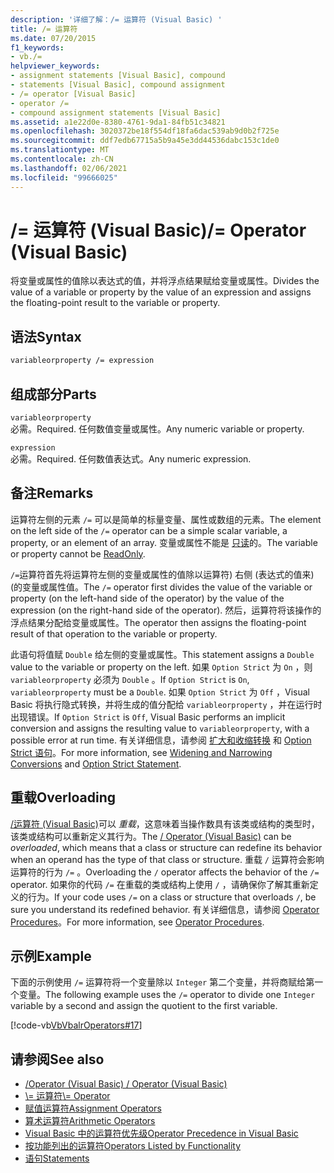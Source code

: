 ```yaml
---
description: '详细了解：/= 运算符 (Visual Basic) '
title: /= 运算符
ms.date: 07/20/2015
f1_keywords:
- vb./=
helpviewer_keywords:
- assignment statements [Visual Basic], compound
- statements [Visual Basic], compound assignment
- /= operator [Visual Basic]
- operator /=
- compound assignment statements [Visual Basic]
ms.assetid: a1e22d0e-8380-4761-9da1-84fb51c34821
ms.openlocfilehash: 3020372be18f554df18fa6dac539ab9d0b2f725e
ms.sourcegitcommit: ddf7edb67715a5b9a45e3dd44536dabc153c1de0
ms.translationtype: MT
ms.contentlocale: zh-CN
ms.lasthandoff: 02/06/2021
ms.locfileid: "99666025"
---
```

# <a name="-operator-visual-basic"></a><span data-ttu-id="85ed2-103">/= 运算符 (Visual Basic)</span><span class="sxs-lookup"><span data-stu-id="85ed2-103">/= Operator (Visual Basic)</span></span>

<span data-ttu-id="85ed2-104">将变量或属性的值除以表达式的值，并将浮点结果赋给变量或属性。</span><span class="sxs-lookup"><span data-stu-id="85ed2-104">Divides the value of a variable or property by the value of an expression and assigns the floating-point result to the variable or property.</span></span>  
  
## <a name="syntax"></a><span data-ttu-id="85ed2-105">语法</span><span class="sxs-lookup"><span data-stu-id="85ed2-105">Syntax</span></span>  
  
```vb  
variableorproperty /= expression  
```  
  
## <a name="parts"></a><span data-ttu-id="85ed2-106">组成部分</span><span class="sxs-lookup"><span data-stu-id="85ed2-106">Parts</span></span>  

 `variableorproperty`  
 <span data-ttu-id="85ed2-107">必需。</span><span class="sxs-lookup"><span data-stu-id="85ed2-107">Required.</span></span> <span data-ttu-id="85ed2-108">任何数值变量或属性。</span><span class="sxs-lookup"><span data-stu-id="85ed2-108">Any numeric variable or property.</span></span>  
  
 `expression`  
 <span data-ttu-id="85ed2-109">必需。</span><span class="sxs-lookup"><span data-stu-id="85ed2-109">Required.</span></span> <span data-ttu-id="85ed2-110">任何数值表达式。</span><span class="sxs-lookup"><span data-stu-id="85ed2-110">Any numeric expression.</span></span>  
  
## <a name="remarks"></a><span data-ttu-id="85ed2-111">备注</span><span class="sxs-lookup"><span data-stu-id="85ed2-111">Remarks</span></span>  

 <span data-ttu-id="85ed2-112">运算符左侧的元素 `/=` 可以是简单的标量变量、属性或数组的元素。</span><span class="sxs-lookup"><span data-stu-id="85ed2-112">The element on the left side of the `/=` operator can be a simple scalar variable, a property, or an element of an array.</span></span> <span data-ttu-id="85ed2-113">变量或属性不能是 [只读](../modifiers/readonly.md)的。</span><span class="sxs-lookup"><span data-stu-id="85ed2-113">The variable or property cannot be [ReadOnly](../modifiers/readonly.md).</span></span>  
  
 <span data-ttu-id="85ed2-114">`/=`运算符首先将运算符左侧的变量或属性的值除以运算符) 右侧 (表达式的值来)  (的变量或属性值。</span><span class="sxs-lookup"><span data-stu-id="85ed2-114">The `/=` operator first divides the value of the variable or property (on the left-hand side of the operator) by the value of the expression (on the right-hand side of the operator).</span></span> <span data-ttu-id="85ed2-115">然后，运算符将该操作的浮点结果分配给变量或属性。</span><span class="sxs-lookup"><span data-stu-id="85ed2-115">The operator then assigns the floating-point result of that operation to the variable or property.</span></span>  
  
 <span data-ttu-id="85ed2-116">此语句将值赋 `Double` 给左侧的变量或属性。</span><span class="sxs-lookup"><span data-stu-id="85ed2-116">This statement assigns a `Double` value to the variable or property on the left.</span></span> <span data-ttu-id="85ed2-117">如果 `Option Strict` 为 `On` ，则 `variableorproperty` 必须为 `Double` 。</span><span class="sxs-lookup"><span data-stu-id="85ed2-117">If `Option Strict` is `On`, `variableorproperty` must be a `Double`.</span></span> <span data-ttu-id="85ed2-118">如果 `Option Strict` 为 `Off` ，Visual Basic 将执行隐式转换，并将生成的值分配给 `variableorproperty` ，并在运行时出现错误。</span><span class="sxs-lookup"><span data-stu-id="85ed2-118">If `Option Strict` is `Off`, Visual Basic performs an implicit conversion and assigns the resulting value to `variableorproperty`, with a possible error at run time.</span></span> <span data-ttu-id="85ed2-119">有关详细信息，请参阅 [扩大和收缩转换](../../programming-guide/language-features/data-types/widening-and-narrowing-conversions.md) 和 [Option Strict 语句](../statements/option-strict-statement.md)。</span><span class="sxs-lookup"><span data-stu-id="85ed2-119">For more information, see [Widening and Narrowing Conversions](../../programming-guide/language-features/data-types/widening-and-narrowing-conversions.md) and [Option Strict Statement](../statements/option-strict-statement.md).</span></span>  
  
## <a name="overloading"></a><span data-ttu-id="85ed2-120">重载</span><span class="sxs-lookup"><span data-stu-id="85ed2-120">Overloading</span></span>  

 <span data-ttu-id="85ed2-121">[/运算符 (Visual Basic)](floating-point-division-operator.md)可以 *重载*，这意味着当操作数具有该类或结构的类型时，该类或结构可以重新定义其行为。</span><span class="sxs-lookup"><span data-stu-id="85ed2-121">The [/ Operator (Visual Basic)](floating-point-division-operator.md) can be *overloaded*, which means that a class or structure can redefine its behavior when an operand has the type of that class or structure.</span></span> <span data-ttu-id="85ed2-122">重载 `/` 运算符会影响运算符的行为 `/=` 。</span><span class="sxs-lookup"><span data-stu-id="85ed2-122">Overloading the `/` operator affects the behavior of the `/=` operator.</span></span> <span data-ttu-id="85ed2-123">如果你的代码 `/=` 在重载的类或结构上使用 `/` ，请确保你了解其重新定义的行为。</span><span class="sxs-lookup"><span data-stu-id="85ed2-123">If your code uses `/=` on a class or structure that overloads `/`, be sure you understand its redefined behavior.</span></span> <span data-ttu-id="85ed2-124">有关详细信息，请参阅 [Operator Procedures](../../programming-guide/language-features/procedures/operator-procedures.md)。</span><span class="sxs-lookup"><span data-stu-id="85ed2-124">For more information, see [Operator Procedures](../../programming-guide/language-features/procedures/operator-procedures.md).</span></span>  
  
## <a name="example"></a><span data-ttu-id="85ed2-125">示例</span><span class="sxs-lookup"><span data-stu-id="85ed2-125">Example</span></span>  

 <span data-ttu-id="85ed2-126">下面的示例使用 `/=` 运算符将一个变量除以 `Integer` 第二个变量，并将商赋给第一个变量。</span><span class="sxs-lookup"><span data-stu-id="85ed2-126">The following example uses the `/=` operator to divide one `Integer` variable by a second and assign the quotient to the first variable.</span></span>  
  
 [!code-vb[VbVbalrOperators#17](~/samples/snippets/visualbasic/VS_Snippets_VBCSharp/VbVbalrOperators/VB/Class1.vb#17)]  
  
## <a name="see-also"></a><span data-ttu-id="85ed2-127">请参阅</span><span class="sxs-lookup"><span data-stu-id="85ed2-127">See also</span></span>

- [<span data-ttu-id="85ed2-128">/Operator (Visual Basic) </span><span class="sxs-lookup"><span data-stu-id="85ed2-128">/ Operator (Visual Basic)</span></span>](floating-point-division-operator.md)
- [<span data-ttu-id="85ed2-129">\\= 运算符</span><span class="sxs-lookup"><span data-stu-id="85ed2-129">\\= Operator</span></span>](integer-division-assignment-operator.md)
- [<span data-ttu-id="85ed2-130">赋值运算符</span><span class="sxs-lookup"><span data-stu-id="85ed2-130">Assignment Operators</span></span>](assignment-operators.md)
- [<span data-ttu-id="85ed2-131">算术运算符</span><span class="sxs-lookup"><span data-stu-id="85ed2-131">Arithmetic Operators</span></span>](arithmetic-operators.md)
- [<span data-ttu-id="85ed2-132">Visual Basic 中的运算符优先级</span><span class="sxs-lookup"><span data-stu-id="85ed2-132">Operator Precedence in Visual Basic</span></span>](operator-precedence.md)
- [<span data-ttu-id="85ed2-133">按功能列出的运算符</span><span class="sxs-lookup"><span data-stu-id="85ed2-133">Operators Listed by Functionality</span></span>](operators-listed-by-functionality.md)
- [<span data-ttu-id="85ed2-134">语句</span><span class="sxs-lookup"><span data-stu-id="85ed2-134">Statements</span></span>](../../programming-guide/language-features/statements.md)

